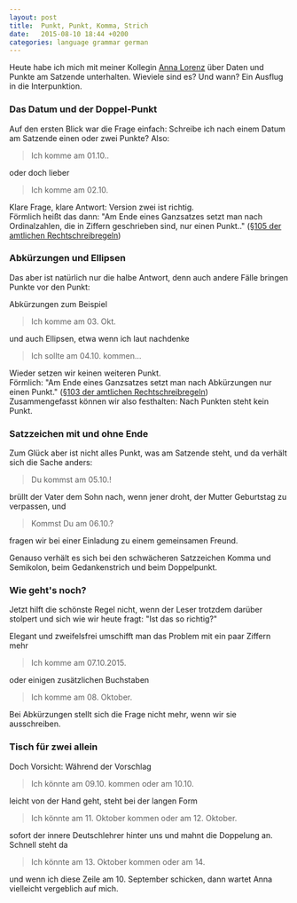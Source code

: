 ```yaml
---
layout: post
title:  Punkt, Punkt, Komma, Strich
date:   2015-08-10 18:44 +0200
categories: language grammar german
---
```

Heute habe ich mich mit meiner Kollegin [Anna Lorenz](https://twitter.com/roadranna) über Daten und Punkte am Satzende unterhalten. Wieviele sind es? Und wann? Ein Ausflug in die Interpunktion.  

### Das Datum und der Doppel-Punkt
Auf den ersten Blick war die Frage einfach: Schreibe ich nach einem Datum am Satzende einen oder zwei Punkte?
Also:

> Ich komme am 01.10..

oder doch lieber

> Ich komme am 02.10.

Klare Frage, klare Antwort: Version zwei ist richtig.  
Förmlich heißt das dann: "Am Ende eines Ganzsatzes setzt man nach Ordinalzahlen, die in Ziffern geschrieben sind, nur einen Punkt.." ([§105 der amtlichen Rechtschreibregeln](http://www.canoo.net/services/GermanSpelling/Amtlich/Interpunktion/pgf101-105.html#pgf105))

### Abkürzungen und Ellipsen
Das aber ist natürlich nur die halbe Antwort, denn auch andere Fälle bringen Punkte vor den Punkt:  

Abkürzungen zum Beispiel

> Ich komme am 03. Okt.

und auch Ellipsen, etwa wenn ich laut nachdenke

> Ich sollte am 04.10. kommen...

Wieder setzen wir keinen weiteren Punkt.  
Förmlich: "Am Ende eines Ganzsatzes setzt man nach Abkürzungen nur einen Punkt." ([§103 der amtlichen Rechtschreibregeln](http://www.canoo.net/services/GermanSpelling/Amtlich/Interpunktion/pgf101-105.html#pgf103))  
Zusammengefasst können wir also festhalten: Nach Punkten steht kein Punkt.

### Satzzeichen mit und ohne Ende
Zum Glück aber ist nicht alles Punkt, was am Satzende steht, und da verhält sich die Sache anders:
> Du kommst am 05.10.!
 
brüllt der Vater dem Sohn nach, wenn jener droht, der Mutter Geburtstag zu verpassen, und

> Kommst Du am 06.10.?

fragen wir bei einer Einladung zu einem gemeinsamen Freund.

Genauso verhält es sich bei den schwächeren Satzzeichen Komma und Semikolon, beim Gedankenstrich und beim Doppelpunkt.

### Wie geht's noch?
Jetzt hilft die schönste Regel nicht, wenn der Leser trotzdem darüber stolpert und sich wie wir heute fragt: "Ist das so richtig?"

Elegant und zweifelsfrei umschifft man das Problem mit ein paar Ziffern mehr
> Ich komme am 07.10.2015.

oder einigen zusätzlichen Buchstaben
> Ich komme am 08. Oktober.

Bei Abkürzungen stellt sich die Frage nicht mehr, wenn wir sie ausschreiben.

### Tisch für zwei allein
Doch Vorsicht: Während der Vorschlag
> Ich könnte am 09.10. kommen oder am 10.10.

leicht von der Hand geht, steht bei der langen Form

> Ich könnte am 11. Oktober kommen oder am 12. Oktober.

sofort der innere Deutschlehrer hinter uns und mahnt die Doppelung an.
Schnell steht da

> Ich könnte am 13. Oktober kommen oder am 14.

und wenn ich diese Zeile am 10. September schicken, dann wartet Anna vielleicht vergeblich auf mich.
